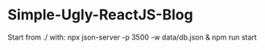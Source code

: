 # Simple-Ugly-ReactJS-Blog

Start from ./ with:
npx json-server -p 3500 -w data/db.json & npm run start


